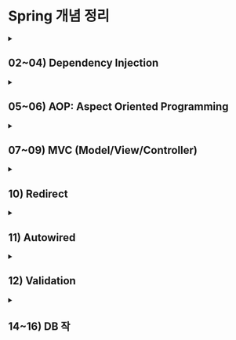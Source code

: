 # Spring 개념 정리

<details>
  <summary><h2> 02~04) Dependency Injection</h2></summary>
  <div markdown="1">
    <div>
      <dt><h2>Spring DI(Dependency Injection)</h2></dt>
      <dd>객체(Bean) 간의 의존 관계를 외부의 파일 (스프링 설정 파일) 에서 설정하는 것</dd><br>
      <ul>
        <li>스프링 설정 파일: Bean을 관리함 (자바의 객체를 Spring에서는 Bean으로 부름)</li>
        <li>기본 파일명: applicationContext.xml</li>
        <li>위치: src/main/resources 에서 Spring Bean Configuration File 생성</li>
        <li>스프링 컨테이너 &rArr; Inversion of Control(제어의 역전)</li>
        : 개발자가 직접 객체를 언제 생성하고 없앨지 결정하는 것이 아니라 컨테이너에게 일임함
        <li>작성 방법: 스프링 컨테이너를 통해 작성 (아래 주입의 종류 참고)</li>
      </ul>
    </div>
    <div>
      <dt><b>BeanFactory 인터페이스(기본 IoC 컨테이너)</b></dt>
      <dd>Bean을 생성하고 설정, 관리하는 역할을 수행</dd><br>
      <div>
        <ul><b>[방법1]</b>
          <ul>
            <li>스프링 설정 파일(appContext.xml)을 관리하는 resource(출처) 객체 만들기</li>
            &rArr; Resource resource = new ClassPathResource("appContext.xml");
            <li>Bean 공장을 이용해 resource를 참고하여 Bean 생성 후 getBean() 메소드로 가져오기</li>
            : obj 타입을 반환하므로 해당 타입으로 다운캐스팅을 해줘야 함 <br>
          </ul>
          <pre>BeanFactory factory = new XmlBeanFactory(resource);<br>타입 객체 = (타입)factory.getBean("참조변수");</pre>
        </ul>
        <ul><b>[방법2]</b>
          <pre>ApplicationContext context = new FileSystemXmlApplicationContext("appContext.xml");<br>타입 객체 = (타입)context.getBean("참조변수");</pre>
        </ul>
        <ul><b>[방법3]</b>
          <pre>AbstractApplicationContext context = new GenericXmlApplicationContext("aopExam.xml");<br>타입 객체 = (타입)context.getBean("참조변수");</pre>
        </ul>
      </div>
    </div>
    <hr/>
    <div>
      <ul><dt><h2>Injection(주입)의 종류</h2></dt>
      <li><h3>생성자를 통한 값 주입</h3>
        <ul>
          <li>
            <b>[방법1]</b>
            <pre>&lt;constructor-arg&gt;<br> &nbsp;&nbsp; &lt;value type="타입"&gt;값&lt;/value&gt;<br>&lt;/constructor-arg&gt;</pre>
          </li>
          <li><b>[방법2]</b>
          <pre>&lt;constructor-arg value="값" type="타입"&gt;</pre>
        </ul>
      </li>
      <li><h3>setter를 통한 주입</h3>
        <ul>
          <li><b>값 주입</b>
            <ul>
              <li><b>[방법1]</b></li>
              <pre>&lt;property name="변수명"&gt;<br> &nbsp;&nbsp; &lt;value type="타입"&gt;값&lt;/value&gt;<br>&lt;/property&gt;</pre>
              <li><b>[방법2]</b></li>
              <pre>&lt;property name="변수명" value="값3"/&gt;</pre>
            </ul>
          </li>
          <li><b>객체 주입</b>
            <pre>&lt;property name="객체명"&gt;<br> &nbsp;&nbsp; &lt;ref bean ="객체"&gt;값&lt;/value&gt;<br>&lt;/property&gt;</pre>
          </li>
        </ul>
      </li>
      <li>
        <dt><h3>네임스페이스를 통한 주입</h4></d3>
        <dd>: Namespaces 탭에서 사용할 네임스페이스 선택</dd><br>
        <ul>
          <li><b>네임스페이스 p(property)</b>: setter로 주입</li>
          <pre>&lt;bean id="객체명" class="클래스명" p:setter 메서드명="값"/&gt;</pre>
          <li><b>네임스페이스 c(constructor)</b>: 생성자로 객체, 값 주입</li>
          <pre>&lt;bean id="객체명" class="클래스명" c:매개변수명-ref="객체명" c:변수명="값"&gt;</pre>
        </ul>
      </li>
      </ul>
    </div>
  </div>
</details>

<details>
  <summary><h2> 05~06) AOP: Aspect Oriented Programming</h2></summary>
  <div markdown="1">
    <div>
      <dt><h2>관점 지향 프로그래밍 (AOP) </h2></dt>
      <dd>객체 지향 언어에 의해 추구된 모듈화에 따라 증가한 중복 코드 등을 뽑아 내어 공통으로 처리하는 방식</dd>
      <ul>
        <li>
          <b>개념</b>
          <ul>
            <li>기능별 코드 분리: 기능의 통합은 AOP 프레임워크가 담당</li>
            <li>관점의 분리(Seperation of Concerns)</li>
            <li>핵심 기능(core concern)과 전체에 적용되는 공통 기능(cross-cutting concern)을 기준으로 프로그래밍해 공통 모듈을 여러 코드에 쉽게 적용할 수 있도록 함</li>
          </ul>
        </li>
        <li>
          <b>관련 용어</b>
          <ul>
            <li>aspect: 핵심(공통) 관심 사항</li>
            <li>advice: 핵심 사항을 언제 적용할것인지 정함</li>
            <li>pointcut: 핵심 사항을 표현한 클래스(Target Object)내의 특정 메소드를 표현</li>
          </ul>
        </li>
        <li>
          <b>AOP xml 설정</b>
          <ul>
            <li>before/after: 주요 기능 전에 실행할지 후에 실행할지 결정</li>
            <li>order: 메서드 실행순서 지정, 0~10사이의 수
              <ul><li>before: 숫자가 작은 것부터 실행</li><li>after: 숫자가 큰 것부터 실행</li></ul>
            </li>
          </ul>
          <pre>&lt;aop:config&gt; &nbsp;&nbsp; &lt;!-- aop 설정 --&gt;<br> &nbsp &lt;aop:aspect ref="객체명" order="1"&gt; &nbsp;&nbsp; &lt;!--핵심사항 지정(ref: 공통 기능을 구현하고 있는 객체 명시)--&gt; <br> &nbsp;&nbsp;&nbsp;&nbsp; &lt;aop:after method="메서드명" pointcut=""&gt; &nbsp;&nbsp; &lt;!-- pointcut(호출할 메서드)을 설정 --&gt;<br> &nbsp; &lt;aop:aspect&gt; <br>&lt;aop:config&gt;</pre>
        </li>
        <li>
          <b>AspectJ Pointcut Expression 예시</b>
          <ul>
            <li>execution(public void set*(..)): 리턴 타입 void, 메소드명이 set으로 시작, 매개변수가 0개 이상인 메소드 호출</li>
            <li>execution(* mypkg.core.*.*()): 리턴 타입 무관, mypkg.core 패키지의 매개변수가 없는 모든 메소드 호출</li>
            <li>execution(*.mypkg.core..*.*(..)): 리턴 타입 무관, mypkg.core 패키지 또는 그 하위 패키지에 있는 매개변수가 0개 이상인 메소드 호출</li>
            <li>execution(Integer mypkg.WriteArticleService.write(..)): 리턴 타입이 Integer인 WriteArticleService 인터페이스의 write() 메소드 호출</li>
            <li>execution(* get*(*, *)): 리턴 타입 무관, 이름이 get으로 시작하고 2개의 파라미터를 갖는 메소드 호출</li>
          </ul>
        </li>
        <li>
          <b>AOP에 필요한 dependency (pom.xml)</b>
          <pre>&lt;dependency&gt; <br> &nbsp;&nbsp; &lt;groupId>org.aspectj&lt;/groupId&gt; <br> &nbsp;&nbsp; &lt;artifactId>aspectjrt&lt;/artifactId&gt; <br> &nbsp;&nbsp; &lt;version>${aspectj.version}&lt;/version&gt; &nbsp; &lt;!-- properties에 버전 작성 --&gt; <br> &nbsp;&nbsp; &lt;scope>runtime&lt;/scope&gt; <br> &lt;/dependency&gt; <br> &lt;dependency&gt; <br> &nbsp;&nbsp; &lt;groupId&gt;org.aspectj&lt;/groupId&gt; <br> &nbsp;&nbsp; &lt;artifactId&gt;aspectjtools&lt;/artifactId&gt; <br> &nbsp;&nbsp; &lt;version&gt;${aspectj.version}&lt;/version&gt; <br> &nbsp;&nbsp; &lt;scope>runtime&lt;/scope&gt; <br> &lt;/dependency&gt; </pre>
        </li>
      </ul>
    </div>
  </div>
</details>

<details>
  <summary><h2> 07~09) MVC (Model/View/Controller)</h2></summary>
  <div markdown="1">
    <div>
      <dt><h2>Spring 프로젝트 실행 흐름</h2></dt>
      <dd>
        ① pom.xml(dependecy를 읽고 메이븐 중앙저장소에서 자동으로 jar 파일 추가 <br>
        ② C:\Users\사용자명\.m2 폴더에 자동 저장)  <br>
        ③ web.xml &rarr; root-context.xml &rarr; servlet-context.xml
      </dd>
      <ul>
        <li>
          <dt><h3>web.xml<h3></dt>
          <dd>한글 설정 &rarr; 프로젝트 전반에 걸쳐 사용할 설정이 있으면 root-context.xml로 이동 명령 &rarr; &lt;servlet-mapping&gt;으로 "/" 요청 &rarr; DispatcherServlet: 최초 요청("/")을 받는 서블릿 &rarr; servlet-context.xml로 이동 명령</dd><br>
          <b>web.xml 한글 설정</b>: 캐릭터 인코딩 처리를 위한 필터 설정
          <pre>&lt;filter&gt; <br> &nbsp;&nbsp; &lt;filter-name&gt;encodingFilter&lt;/filter-name&gt; <br> &nbsp;&nbsp; &lt;filter-class&gt;org.springframework.web.filter.CharacterEncodingFilter&lt;/filter-class&gt; <br> &nbsp;&nbsp; &lt;init-param&gt; <br> &nbsp;&nbsp;&nbsp;&nbsp; &lt;param-name&gt;encoding&lt;/param-name&gt; <br> &nbsp;&nbsp;&nbsp;&nbsp; &lt;param-value&gt;UTF-8&lt;/param-value&gt; <br> &nbsp;&nbsp; &lt;/init-param&gt; <br> &nbsp;&nbsp; &lt;init-param&gt; <br> &nbsp;&nbsp;&nbsp;&nbsp; &lt;param-name&gt;forceEncoding&lt;/param-name&gt; <br> &nbsp;&nbsp;&nbsp;&nbsp; &lt;param-value&gt;true&lt;/param-value&gt; <br> &nbsp;&nbsp; &lt;/init-param&gt; <br>&lt;/filter&gt; <br>&lt;filter-mapping&gt; <br> &nbsp;&nbsp; &lt;filter-name&gt;encodingFilter&lt;/filter-name&gt; <br> &nbsp;&nbsp; &lt;url-pattern&gt;/*&lt;/url-pattern&gt; <br>&lt;/filter-mapping&gt;</pre>
        </li>
        <li>
          <h3>HomeController.java</h3>
          <ul>
            <li><b>@Controller</b>: 컨트롤러 어노테이션이 없으면 요청("/")이 들어와도 자동으로 실행되지 않음</li>
            <li><b>@RequestMapping</b>: 요청 방식 설정, view에 넘길 데이터 설정</li>
            <li>"/" 요청이 get방식으로 들어오면 home 메서드가 자동으로 실행됨 </li>
            <li><b>home 메서드</b>: 포맷 설정한 Date를 model에 담고 home(view)으로 전달, home 넘김 <br>
                &rArr; /WEB-INF/views/jsp 파일(view)은 직접 실행 불가능, controller를 통해서만 실행됨
            </li>
          </ul>
        </li>
        <li>
          <h3>servlet-context.xml</h3>
          <ul>
            <li><bean> 태그로 객체 생성, <property>로 prefix, suffix 변수에 setter로 값 주입</li>
            <li><b>prefix</b>: "/WEB-INF/views/"</li>
            <li><b>suffix</b>: ".jsp"</li>
            <li>기본 패키지(com.spring.ex) 스캔 &rarr; Controller 클래스 확인 &rarr; home 리턴됨</li>
            <li>prefix와 suffix 사이에 home 들어옴 &rarr; /WEB-INF/views/home.jsp &rarr; home.jsp 실행됨</li>
          </ul>
        </li>
      </ul>
    </div>
    </div>
    <hr/>
      <div>
        <dt><h2>RequestMapping</h2></dt>
        <dd>src/main/java > com.spring.ex > HomeController.java 또는 사용자가 작성한 컨트롤러</dd>
        <ul>
          <li><h3>@RequestMapping(value = "요청명", method = RequestMethod.GET)</h3>
            <ul>
              <li>get 방식으로 요청명이 들어오면 메서드 실행</li>
              <li>요청명: /폴더명/파일명 (폴더명 앞 "/" 생략 가능) <br>
                  &rArr; 다른 컨트롤러에 작성하더라도 같은 프로젝트 안에서 요청명은 중복되면 안됨 (단, method가 다르면 가능) <br>
                  &rArr; 한 Controller 클래스 안에서 폴더명이 동일할경우 @Controller 어노테이션 밑에 @RequestMapping("중복폴더명")으로 작성 가능 <br>
              </li>
              <li>method 작성하지 않으면 get,post 방식 무관</li>
            </ul>
          </li>
          <li><h3>view로 이동하는 메서드 작성</h3>
            <ul>
              <li><b>[방법1: 데이터 없이 바로 뷰로 이동]</b></li>
              <pre>@RequestMapping(value = "요청명")	 //value = 없이 요청명만 작성 가능<br>public String 메서드명() {<br> &nbsp;&nbsp; return "폴더명.파일명";	// /WEB-INF/views/폴더명.파일명.jsp <br>}</pre>
              <li><b>[방법2: 데이터(model 또는 request로 속성 설정)를 가지고 뷰로 이동]</b></li>
              <pre>@RequestMapping("요청명") <br>public String 메서드명(Model model, HttpServletRequest request) { <br> &nbsp;&nbsp; model.addAttribute("변수1","값1");  &nbsp;&nbsp;//변수에 값을 넣어 model에 담아 뷰로 넘김 (즉, 속성설정과 동일한 기능) <br> &nbsp;&nbsp; request.setAttribute("변수2","값2");	&nbsp;&nbsp;//jsp에서 받을때:request.getAttribute("변수"), ${requestScope.변수} <br><br> &nbsp;&nbsp; return "member.insertForm"; <br>}</pre>
              <li><b>[방법3: ModelAndView로 데이터를 가지고 뷰로 이동]</b></li>
              <pre>@RequestMapping("요청명") <br>public ModelAndView 메서드명() { <br> &nbsp;&nbsp; ModelAndView mav = new ModelAndView(); <br> &nbsp;&nbsp; /* 모델 */ <br> &nbsp;&nbsp; mav.addObject("변수1", "값1"); <br> &nbsp;&nbsp; mav.addObject("변수2", "값2"); <br> &nbsp;&nbsp; /* 뷰 */	<br> &nbsp;&nbsp; mav.setViewName("폴더명/파일명"); <br><br> &nbsp;&nbsp; return mav; <br>}</pre>
              <li><b>[방법4: ModelAndView로 데이터 없이 바로 뷰로 이동]</b></li>
              <pre>@RequestMapping("요청명") <br>public ModelAndView 메서드명() { <br> &nbsp;&nbsp; ModelAndView mav = new ModelAndView("폴더명/파일명"); <br><br> &nbsp;&nbsp; return mav; <br>}</pre>
            </ul>
          </li>
          <li>
            <dt><h3>Parameter로 넘어온(Get 방식 요청) 데이터 받기</h3></dt>
            <dd>뷰에서 요청명 뒤에 get방식으로 변수에 값을 전달 &rArr; ex) http://localhost:8080/ex/person/input?name=kim&age=20</dd><br>
            <ul>
              <li><b>방법1: 메서드 매개변수 &rarr; HttpServletRequest request</b></li>
                &rArr; 메서드에서 request.getParameter()로 받기 / 뷰에서도 request.getParameter(), ${param}으로 받을 수 있음
              <li><b>방법2: 매서드 매개변수 &rarr; @RequestParam("파라미터명") String 변수명, ... </b></li>
                &rArr; 뷰에서 바로 request.getParameter(), ${param}으로 받을 수 있음
                &rArr; Bean으로 묶어서 넘기기
                  · bean을 속성설정(model,Attribute)해서 넘기기 &rarr; 뷰에서 request.getAttribute(). ${requestScope}으로 받을 수 있음
                  · 커맨드객체를 매개변수로 설정하기 &rarr; 객체생성, setter, 모델설정까지 자동으로 됨
              <li>form에서 get방식으로 변수에 값을 전달(parameter)</li>
              : form action에 "요청명" 작성 <br>
                &rarr; 이때, 중복되는 요청명이 있으면 반드시 생략 또는 "<%=request.getContextPath()%>/중복요청명/요청명"과 같이 작성
            </ul>
          </li>
        </ul>
      </div>
</details>

<details>
  <summary><h2>10) Redirect</h2></summary>
  <div markdown="1">
    <div>
      <dt><h2>redirect</h2></dt>
      <dd>뷰에서 <b>"redirect:/"</b> 접두어에 뷰 이름 붙이면 컨트롤러의 요청이 실행됨 </dd>
    </div>
    <div>
      <dt><h2>데이터 전달</h2></dt>
      <dd>jsp 파일이 아닌 redirect로 넘어가면 새로운 request 객체가 생성되어 form에서 입력한 값이 유지되지 않음(request.param, request.attr=null) <br>
          &rArr; <b>map</b>으로 묶어서 넘겨야함
      </dd>
      <ul>
        <li>form에서 action 요청 시 &rarr; 매개변수(HttpServletRequest request, RedirectAttributes redirectAttr)</li>
        <ul>
          <li>map 객체 생성: Map&lt;String,Object&gt; map = new HashMap&lt;String, Object&gt;();</li>
          <li>map에 (키,값) 담기: map.put("mname", name);</li>
          <li>map 객체 속성 설정: redirectAttr.addFlashAttribute("redirectMap",map);</li>
        </ul>
        <li>redirect로 넘어간 요청: map 출력해도 null</li>
        <li>jsp 파일: ${requestScope.redirectMap.키}으로 출력하면 결과값 나옴</li>
      </ul>
    </div>
  </div>
</details>

<details>
  <summary><h2>11) Autowired</h2></summary>
  <div markdown="1">
    <div>
      <dt><h2>@Autowired</h2></dt>
      <dd>필요한 의존 객체의 타입에 해당하는 빈을 자동으로 주입</dd>
    </div>
    <div>
      <ul>
        <li>appContext.xml 생성</li>
        &rArr; &lt;context:component-scan base-package="패키지명"/&gt;
        <li>생성할 객체가 있는 패키지를 스캔</li>
        : ApplicationContext context = new ClassPathXmlApplicationContext("appContext.xml");
        <li>어노테이션에 따라 객체 생성, 주입</li>
          <ul>
            <li>@Component("참조변수명"): 객체 생성 (클래스명 참조변수명 = new 클래스명())</li>
            &rarr; 클래스 위에 작성, 참조변수명은 클래스명과 동일해도 무관
            <li>@Autowired: 자식을 자동으로 주입 (setter)</li>
            <li>@Qualifier("참조변수명"): 자식이 2개 이상일 경우 주입하고 싶은 자식의 참조변수 작성</li>
            &rarr; 변수 위에 작성
          </ul>
        <li>@Component("참조변수명")으로 생성한 객체 가져오기</li>
        : 부모타입 참조변수 = (부모타입)context.getBean("참조변수명");	-> 참조변수명은 @Component와 동일
      </ul>
    </div>
  </div>
</details>

<details>
  <summary><h2>12) Validation</h2></summary>
  <div markdown="1">
    <dt><h2>유효성 검사</h2><dt>
    <ul>
      <li>pom.xml에 유효성 검사에 필요한 dependecy 작성</li>
      <li>Bean: 변수 위에 유효성 검사 어노테이션 작성</li>
      <ul>
        <li>유효성 검사</li>
        <ul>
          <li>text: @NotBlank(message="") &rarr; 공백처리 가능</li>
          <li>select: @NotBlank(message=""), @NotEmpty(message="") &rarr; 선택 안했을때 value="" </li>
          <li>checkbox, radio: @NotBlank(message=""), @NotEmpty(message=""), @NotNull(message="")</li>
        </ul>
        <li>글자 수 검사</li>
        <ul>
          <li>@Size(min = 3, max = 5, message = "")</li>
          <li>@Length(min = 3, max = 5, message = "")</li>
        </ul>
        <li>패턴(정규표현식) 검사</li>
        <ul>
          <li>Pattern(regexp = "^[0-9]+$", message = "숫자만 입력하세요")</li>
          <li>유효성 검사 -> 어노테이션 안에서는 /로 열고 닫지 않음 (*: 0번 이상, +: 1번 이상, ^: 시작, $: 끝)</li>
        </ul>
        <li>숫자 범위 검사</li>
        : @Range(min=10, max=100, message="10살 이상, 100살 이하로 작성해야 합니다.")
      </ul>
      <li>form 작성</li>
      &rArr; form:form의 기본 method=<b>"POST"</b> <-> form의 기본 method=<b>"GET"</b>
      <pre>&lt;form:form commandName="커맨드객체로 설정된 모델명(객체 앞글자만 소문자)"&gt;<br> &nbsp;&nbsp; &lt;form:errors cssClass="err(스타일 클래스명)" path="Bean의 변수명"/&gt;	&rArr; 에러메세지<br>&lt;/form:form&gt;</pre>
      <li>컨트롤 &rArr; 커맨드 객체 유효성 검사 </li>
      <ul>
        <li>매개변수: @Valid 커맨드 객체(Bean), 유효성검사 결과를 받는 BindingResult result (순서 중요!)</li>
        <li>result.hasErrors(): true면 유효성 검사 에러, false면 setter로 커맨드 객체에 값이 들어옴</li>
      </ul>
    </ul>
  </div>
</details>

<details>
  <summary><h2>14~16) DB 작</h2></summary>
  <div markdown="1">
    <div>
      <dt>뷰 (Command) &rArr; Command 인터페이스 상속받음 </li>
      <dd>미완성 메서드 execute(Model model) 완성하기 &rarr; 컨트롤러에서 받은 model(request 객체 담겨있음)</dd>
      <ul>
        <li>InsertCommand</li>
          <ul>
            <li>Map&lt;String, Object&gt; map = model.asMap(); &rarr; map 형식(키,값)으로 model 가져오기</li>
            <ul>
              <li>방법1: HttpServletRequest request = (HttpServletRequest)map.get("req"); -> 컨트롤러에서 model 속성 설정한 request 객체 </li>
      		     => 배열이 있는 경우 쉼표 처리해 묶어서 String에 넣기
              <pre><code>
String 배열변수 = "";
String[] arr = request.getParameterValues("배열변수");
if(arr.length == 0) {
  배열변수 += "선택 X";
}else {
	for(int i=0; i<arr.length; i++) {
	  배열변수 += arr[i];
		if(i!=arr.length-1) {
   	 배열변수+= ",";
		}
	}
}
</code></pre>
      		   <li>방법2: Bean bean = (Bean)map.get("bean"); -> 컨트롤러에서 model 속성 설정한 bean 객체</li>
             => bean 객체가 컨트롤러에서 생성되어(매개변수 커맨드 객체) setter로 값 주입 시 배열의 경우 자동 쉼표처리됨
            </ul>
          </ul>
        <li></li>
        <li></li>
        <li></li>
      </ul>
    </div>
    <div>
      <dt>컨트롤러</dt>
      <ul>
        <li></li>
        <li></li>
        <li></li>
        <li></li>
      </ul>
    </div>
  </div>
</details>





